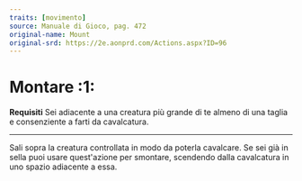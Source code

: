 ```yaml
---
traits: [movimento]
source: Manuale di Gioco, pag. 472
original-name: Mount
original-srd: https://2e.aonprd.com/Actions.aspx?ID=96
---
```


# Montare :1:

**Requisiti** Sei adiacente a una creatura più grande di te almeno di una taglia
e consenziente a farti da cavalcatura.

---

Sali sopra la creatura controllata in modo da poterla cavalcare. Se sei già in
sella puoi usare quest'azione per smontare, scendendo dalla cavalcatura in uno
spazio adiacente a essa.
